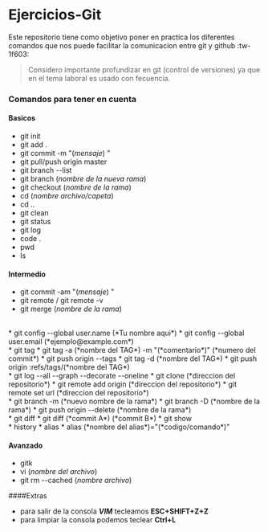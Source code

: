 # Ejercicios-Git
Este repositorio tiene como objetivo poner en practica los diferentes comandos que nos puede facilitar la comunicacion entre git y github :tw-1f603:  

>Considero importante profundizar en git (control de versiones) ya que en el tema laboral es usado con fecuencia.

### Comandos para tener en cuenta 

#### Basicos
* git init
* git add .
* git commit -m "(*mensaje*) "
* git pull/push origin master
* git branch --list
* git branch (*nombre de la nueva rama*)
* git checkout (*nombre de la rama*)
* cd (*nombre archivo/capeta*)
* cd ..
* git clean
* git status
* git log
* code .
* pwd
* ls

#### Intermedio
* git commit -am "(*mensaje*) "
* git remote / git remote -v
* git merge (*nombre de la rama*)
<br>
* git config --global user.name (*Tu nombre aquí*)
* git config --global user.email (*ejemplo@example.com*)
<br>
* git tag 
* git tag -a (*nombre del TAG*) -m "(*comentario*)" (*numero del commit*)
* git push origin --tags
* git tag -d (*nombre del TAG*)
* git push origin :refs/tags/(*nombre del TAG*)
<br>
* git log --all --graph --decorate --oneline 
* git clone (*direccion del repositorio*)
* git remote add origin (*direccion del repositorio*)
* git remote set url (*direccion del repositorio*)
<br>
* git branch -m (*nuevo nombre de la rama*)
* git branch -D (*nombre de la rama*)
* git push origin --delete (*nombre de la rama*)
<br>
* git diff
* git diff (*commit A*) (*commit B*)
* git show
<br>
* history
* alias
* alias (*nombre del alias*)="(*codigo/comando*)"

#### Avanzado
* gitk
* vi (*nombre del archivo*)
* git rm --cached (*nombre archivo*)

####Extras
* para salir de la consola ***VIM*** tecleamos **ESC+SHIFT+Z+Z**
* para limpiar la consola podemos teclear **Ctrl+L**



